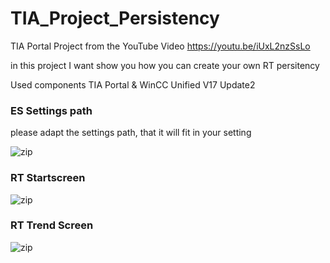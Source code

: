 # TIA_Project_Persistency
TIA Portal Project from the YouTube Video
https://youtu.be/iUxL2nzSsLo

in this project I want show you how you can create your own RT persitency

Used components
TIA Portal & WinCC Unified V17 Update2

### ES Settings path

please adapt the settings path, that it will fit in your setting 

![zip](https://github.com/WinCCUnifiedbyHecht/TIA_Project_Persistency/blob/main/docs/ES_settings_path.png)


### RT Startscreen

![zip](https://github.com/WinCCUnifiedbyHecht/TIA_Project_Persistency/blob/main/docs/RT_Startscreen.png)

### RT Trend Screen

![zip](https://github.com/WinCCUnifiedbyHecht/TIA_Project_Persistency/blob/main/docs/RT_Trend_Screen.png)




